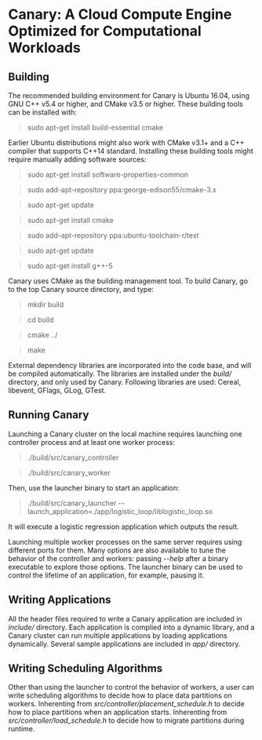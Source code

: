 Canary: A Cloud Compute Engine Optimized for Computational Workloads
====================================================================

Building
--------

The recommended building environment for Canary is Ubuntu 16.04, using GNU C++
v5.4 or higher, and CMake v3.5 or higher. These building tools can be installed
with:

> sudo apt-get install build-essential cmake

Earlier Ubuntu distributions might also work with CMake v3.1+ and a C++
compiler that supports C++14 standard. Installing these building tools might
require manually adding software sources:

> sudo apt-get install software-properties-common

> sudo add-apt-repository ppa:george-edison55/cmake-3.x

> sudo apt-get update

> sudo apt-get install cmake

> sudo add-apt-repository ppa:ubuntu-toolchain-r/test

> sudo apt-get update

> sudo apt-get install g++-5

Canary uses CMake as the building management tool. To build Canary, go to the
top Canary source directory, and type:

> mkdir build

> cd build

> cmake ../

> make

External dependency libraries are incorporated into the code base, and will be
compiled automatically. The libraries are installed under the *build/*
directory, and only used by Canary. Following libraries are used: Cereal,
libevent, GFlags, GLog, GTest.

Running Canary
--------------

Launching a Canary cluster on the local machine requires launching one
controller process and at least one worker process:

> ./build/src/canary_controller

> ./build/src/canary_worker

Then, use the launcher binary to start an application:

> ./build/src/canary_launcher --launch_application=./app/logistic_loop/liblogistic_loop.so

It will execute a logistic regression application which outputs the result.

Launching multiple worker processes on the same server requires using different
ports for them. Many options are also available to tune the behavior of the
controller and workers: passing *--help* after a binary executable to explore
those options. The launcher binary can be used to control the lifetime of an
application, for example, pausing it.

Writing Applications
--------------------

All the header files required to write a Canary application are included in
*include/* directory. Each application is complied into a dynamic library, and
a Canary cluster can run multiple applications by loading applications
dynamically. Several sample applications are included in *app/* directory.

Writing Scheduling Algorithms
-----------------------------

Other than using the launcher to control the behavior of workers, a user can
write scheduling algorithms to decide how to place data partitions on workers.
Inherenting from *src/controller/placement_schedule.h* to decide how to place
partitions when an application starts. Inherenting from
*src/controller/load_schedule.h* to decide how to migrate partitions during
runtime.
